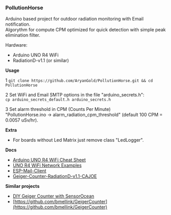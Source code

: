 ### PollutionHorse

Arduino based project for outdoor radiation monitoring with Email notification.<br>
Algorythm for compute CPM optimized for quick detection with simple peak elimination filter.

Hardware:
- Arduino UNO R4 WiFi<br>
- RadiationD-v1.1 (or similar)<br>

**Usage**

1
`git clone https://github.com/AryanGold/PollutionHorse.git && cd PollutionHorse`

2
Set WiFi and Email SMTP options in the file "arduino_secrets.h":<br>
`cp arduino_secrets_default.h arduino_secrets.h`

3
Set alarm threshold in CPM (Counts Per Minute)<br> "PollutionHorse.ino -> alarm_radiation_cpm_threshold" (default 100 CPM = 0.0057 uSv/hr).


**Extra**
- For boards without Led Matrix just remove class "LedLogger".


**Docs**
- [Arduino UNO R4 WiFi Cheat Sheet](https://docs.arduino.cc/tutorials/uno-r4-wifi/cheat-sheet)<br>
- [UNO R4 WiFi Network Examples](https://docs.arduino.cc/tutorials/uno-r4-wifi/wifi-examples)<br>
- [ESP-Mail-Client](https://github.com/mobizt/ESP-Mail-Client)<br>
- [Geiger-Counter-RadiationD-v1.1-CAJOE](https://github.com/SensorsIot/Geiger-Counter-RadiationD-v1.1-CAJOE-)<br>

**Similar projects**
- [DIY Geiger Counter with SensorOcean](https://www.hackster.io/ruslan-olkhovsky/diy-geiger-counter-with-sensorocean-a76d1a)<br>
- [https://github.com/bmellink/GeigerCounter](https://github.com/bmellink/GeigerCounter)<br>
